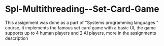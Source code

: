 # Spl-Multithreading--Set-Card-Game
This assignment was done as a part of "Systems programming languages " course, it implements the famous set card game with a basic UI, the game supports up to 4 human players and 2 AI players, more in the assignments description
